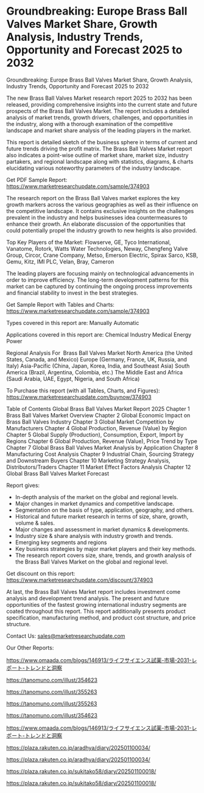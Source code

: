 # Groundbreaking: Europe Brass Ball Valves Market Share, Growth Analysis, Industry Trends, Opportunity and Forecast 2025 to 2032

Groundbreaking: Europe Brass Ball Valves Market Share, Growth Analysis, Industry Trends, Opportunity and Forecast 2025 to 2032

The new Brass Ball Valves Market research report 2025 to 2032 has been released, providing comprehensive insights into the current state and future prospects of the Brass Ball Valves Market. The report includes a detailed analysis of market trends, growth drivers, challenges, and opportunities in the industry, along with a thorough examination of the competitive landscape and market share analysis of the leading players in the market.

This report is detailed sketch of the business sphere in terms of current and future trends driving the profit matrix. The Brass Ball Valves Market report also indicates a point-wise outline of market share, market size, industry partakers, and regional landscape along with statistics, diagrams, & charts elucidating various noteworthy parameters of the industry landscape.

Get PDF Sample Report: https://www.marketresearchupdate.com/sample/374903

The research report on the Brass Ball Valves market explores the key growth markers across the various geographies as well as their influence on the competitive landscape. It contains exclusive insights on the challenges prevalent in the industry and helps businesses idea countermeasures to enhance their growth. An elaborate discussion of the opportunities that could potentially propel the industry growth to new heights is also provided.

Top Key Players of the Market:
Flоwѕеrvе, GЕ, Тусо Іntеrnаtіоnаl, Vаnаtоmе, Rоtоrk, Wаttѕ Wаtеr Тесhnоlоgіеѕ, Nеwау, Сhеngfеng Vаlvе Grоuр, Сіrсоr, Сrаnе Соmраnу, Меtѕо, Еmеrѕоn Еlесtrіс, Ѕріrах Ѕаrсо, КЅВ, Gеmu, Кіtz, ІМІ РLС, Vеlаn, Вrау, Саmеrоn


The leading players are focusing mainly on technological advancements in order to improve efficiency. The long-term development patterns for this market can be captured by continuing the ongoing process improvements and financial stability to invest in the best strategies.

Get Sample Report with Tables and Charts: https://www.marketresearchupdate.com/sample/374903

Types covered in this report are:
Manually
Automatic


Applications covered in this report are:
Chemical Industry
Medical
Energy Power


Regional Analysis For  Brass Ball Valves Market
North America (the United States, Canada, and Mexico)
Europe (Germany, France, UK, Russia, and Italy)
Asia-Pacific (China, Japan, Korea, India, and Southeast Asia)
South America (Brazil, Argentina, Colombia, etc.)
The Middle East and Africa (Saudi Arabia, UAE, Egypt, Nigeria, and South Africa)

To Purchase this report (with all Tables, Charts, and Figures): https://www.marketresearchupdate.com/buynow/374903

Table of Contents
Global Brass Ball Valves Market Report 2025
Chapter 1 Brass Ball Valves Market Overview
Chapter 2 Global Economic Impact on Brass Ball Valves Industry
Chapter 3 Global Market Competition by Manufacturers
Chapter 4 Global Production, Revenue (Value) by Region
Chapter 5 Global Supply (Production), Consumption, Export, Import by Regions
Chapter 6 Global Production, Revenue (Value), Price Trend by Type
Chapter 7 Global Brass Ball Valves Market Analysis by Application
Chapter 8 Manufacturing Cost Analysis
Chapter 9 Industrial Chain, Sourcing Strategy and Downstream Buyers
Chapter 10 Marketing Strategy Analysis, Distributors/Traders
Chapter 11 Market Effect Factors Analysis
Chapter 12 Global Brass Ball Valves Market Forecast

Report gives:

- In-depth analysis of the market on the global and regional levels.
- Major changes in market dynamics and competitive landscape.
- Segmentation on the basis of type, application, geography, and others.
- Historical and future market research in terms of size, share, growth, volume & sales.
- Major changes and assessment in market dynamics & developments.
- Industry size & share analysis with industry growth and trends.
- Emerging key segments and regions
- Key business strategies by major market players and their key methods.
- The research report covers size, share, trends, and growth analysis of the Brass Ball Valves Market on the global and regional level.

Get discount on this report: https://www.marketresearchupdate.com/discount/374903

At last, the Brass Ball Valves Market report includes investment come analysis and development trend analysis. The present and future opportunities of the fastest growing international industry segments are coated throughout this report. This report additionally presents product specification, manufacturing method, and product cost structure, and price structure.

Contact Us:
sales@marketresearchupdate.com

Our Other Reports:

https://www.omaada.com/blogs/146913/ライフサイエンス試薬-市場-2031-レポート-トレンドと洞察

https://tanomuno.com/illust/354623

https://tanomuno.com/illust/355263

https://tanomuno.com/illust/355263

https://tanomuno.com/illust/354623

https://www.omaada.com/blogs/146913/ライフサイエンス試薬-市場-2031-レポート-トレンドと洞察

https://plaza.rakuten.co.jp/aradhya/diary/202501100034/

https://plaza.rakuten.co.jp/aradhya/diary/202501100034/

https://plaza.rakuten.co.jp/sukitako58/diary/202501100018/

https://plaza.rakuten.co.jp/sukitako58/diary/202501100018/
